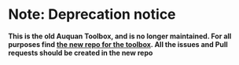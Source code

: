 # Note: Deprecation notice 
**This is the old Auquan Toolbox, and is no longer maintained. For all purposes find [the new repo for the toolbox](https://links.auquan.com/auquan-toolbox). All the issues and Pull requests should be created in the new repo**

